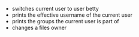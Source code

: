 - switches current user to user betty
- prints the effective username of the current user
- prints the groups the current user is part of
- changes a files owner
